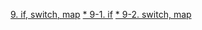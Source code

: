 [9. if, switch, map](https://onedrive.live.com/view.aspx?cid=c267bf9b0bf5984a&page=view&resid=C267BF9B0BF5984A!104&parId=C267BF9B0BF5984A!102&app=PowerPoint)
 [* 9-1. if](https://github.com/kimwanjae/2018-Class/blob/master/5.%20cds_if(smart%20led))
 [* 9-2. switch, map](https://github.com/kimwanjae/2018-Class/blob/master/if%2C%20switch%2C%20map) 
